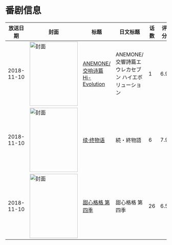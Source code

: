 # 番剧信息

|放送日期|封面|标题|日文标题|话数|评分|评分人数|
|---|---|---|---|---|---|---|
|2018-11-10|<img src="//lain.bgm.tv/pic/cover/c/ed/d8/211438_77x07.jpg" alt="封面" style="width:150px;height:200px;object-fit:cover;">|[ANEMONE/交响诗篇 Hi-Evolution](https://bangumi.tv/subject/211438)|ANEMONE/交響詩篇エウレカセブン ハイエボリューション|1|6.9|286人评分|
|2018-11-10|<img src="//lain.bgm.tv/pic/cover/c/3a/7f/233926_V09ek.jpg" alt="封面" style="width:150px;height:200px;object-fit:cover;">|[续·终物语](https://bangumi.tv/subject/233926)|続・終物語|6|7.9|4607人评分|
|2018-11-10|<img src="//lain.bgm.tv/pic/cover/c/60/0d/305743_26ZOp.jpg" alt="封面" style="width:150px;height:200px;object-fit:cover;">|[甜心格格 第四季](https://bangumi.tv/subject/305743)|甜心格格 第四季|26|6.5|20人评分|
